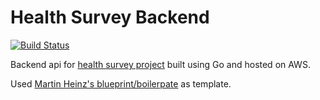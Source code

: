 # Health Survey Backend

[![Build Status](https://travis-ci.com/rjrobert/health-survey-backend.svg?branch=master)](https://travis-ci.com/rjrobert/health-survey-backend) 

<!-- [![Security Rating](https://sonarcloud.io/api/project_badges/measure?project=rjrobert_health-survey-backend&metric=security_rating)](https://sonarcloud.io/dashboard?id=rjrobert_health-survey-backend) [![Quality Gate Status](https://sonarcloud.io/api/project_badges/measure?project=rjrobert_health-survey-backend&metric=alert_status)](https://sonarcloud.io/dashboard?id=rjrobert_health-survey-backend) [![Maintainability](https://api.codeclimate.com/v1/badges/d947cf4ae57bbf3e9cfd/maintainability)](https://codeclimate.com/github/rjrobert/health-survey-backend/maintainability) -->

Backend api for [health survey project](https://github.com/rjrobert/health-survey) built using Go and hosted on AWS.

Used [Martin Heinz's blueprint/boilerpate](https://github.com/MartinHeinz/go-project-blueprint) as template.
